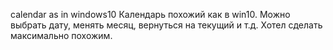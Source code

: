 calendar as in windows10
Календарь похожий как в win10. Можно выбрать дату, менять месяц, вернуться на текущий и т.д. Хотел сделать максимально похожим.
